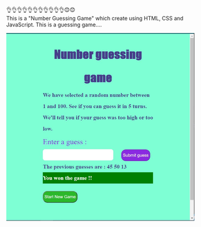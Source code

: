 👌👌👌👌👌👌👌👌👌👌👌😊😊                                                                         
This is a "Number Guessing Game" which create using HTML, CSS and JavaScript.
This is a guessing game....

<img src="gussingGameGUI.JPG" width="500" height="500">
